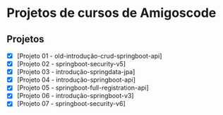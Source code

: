Projetos de cursos de Amigoscode
=================
## Projetos
- [x] [Projeto 01 - old-introdução-crud-springboot-api]
- [x] [Projeto 02 - springboot-security-v5]
- [x] [Projeto 03 - introdução-springdata-jpa]
- [x] [Projeto 04 - introdução-springboot-api]
- [x] [Projeto 05 - springboot-full-registration-api]
- [x] [Projeto 06 - introdução-springboot-v3]
- [x] [Projeto 07 - springboot-security-v6]
